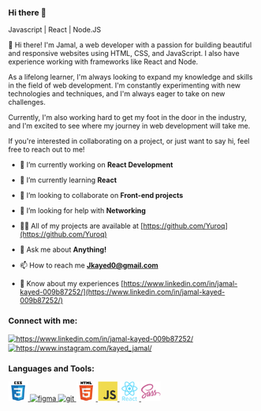 ### Hi there 👋


<p>Javascript | React | Node.JS</p>

<p>👋 Hi there! I'm Jamal, a web developer with a passion for building beautiful and responsive websites using HTML, CSS, and JavaScript. I also have experience working with frameworks like React and Node.

As a lifelong learner, I'm always looking to expand my knowledge and skills in the field of web development. I'm constantly experimenting with new technologies and techniques, and I'm always eager to take on new challenges.

Currently, I'm also working hard to get my foot in the door in the industry, and I'm excited to see where my journey in web development will take me.

If you're interested in collaborating on a project, or just want to say hi, feel free to reach out to me!</p>



- 🔭 I’m currently working on **React Development**

- 🌱 I’m currently learning **React**

- 👯 I’m looking to collaborate on **Front-end projects**

- 🤝 I’m looking for help with **Networking**

- 👨‍💻 All of my projects are available at [https://github.com/Yuroq](https://github.com/Yuroq)

- 💬 Ask me about **Anything!**

- 📫 How to reach me **Jkayed0@gmail.com**

- 📄 Know about my experiences [https://www.linkedin.com/in/jamal-kayed-009b87252/](https://www.linkedin.com/in/jamal-kayed-009b87252/)

<h3 align="left">Connect with me:</h3>
<p align="left">
<a href="https://linkedin.com/in/https://www.linkedin.com/in/jamal-kayed-009b87252/" target="blank"><img align="center" src="https://raw.githubusercontent.com/rahuldkjain/github-profile-readme-generator/master/src/images/icons/Social/linked-in-alt.svg" alt="https://www.linkedin.com/in/jamal-kayed-009b87252/" height="30" width="40" /></a>
<a href="https://instagram.com/https://www.instagram.com/kayed_jamal/" target="blank"><img align="center" src="https://raw.githubusercontent.com/rahuldkjain/github-profile-readme-generator/master/src/images/icons/Social/instagram.svg" alt="https://www.instagram.com/kayed_jamal/" height="30" width="40" /></a>
</p>

<h3 align="left">Languages and Tools:</h3>
<p align="left"> <a href="https://www.w3schools.com/css/" target="_blank" rel="noreferrer"> <img src="https://raw.githubusercontent.com/devicons/devicon/master/icons/css3/css3-original-wordmark.svg" alt="css3" width="40" height="40"/> </a> <a href="https://www.figma.com/" target="_blank" rel="noreferrer"> <img src="https://www.vectorlogo.zone/logos/figma/figma-icon.svg" alt="figma" width="40" height="40"/> </a> <a href="https://git-scm.com/" target="_blank" rel="noreferrer"> <img src="https://www.vectorlogo.zone/logos/git-scm/git-scm-icon.svg" alt="git" width="40" height="40"/> </a> <a href="https://www.w3.org/html/" target="_blank" rel="noreferrer"> <img src="https://raw.githubusercontent.com/devicons/devicon/master/icons/html5/html5-original-wordmark.svg" alt="html5" width="40" height="40"/> </a> <a href="https://developer.mozilla.org/en-US/docs/Web/JavaScript" target="_blank" rel="noreferrer"> <img src="https://raw.githubusercontent.com/devicons/devicon/master/icons/javascript/javascript-original.svg" alt="javascript" width="40" height="40"/> </a> <a href="https://reactjs.org/" target="_blank" rel="noreferrer"> <img src="https://raw.githubusercontent.com/devicons/devicon/master/icons/react/react-original-wordmark.svg" alt="react" width="40" height="40"/> </a> <a href="https://sass-lang.com" target="_blank" rel="noreferrer"> <img src="https://raw.githubusercontent.com/devicons/devicon/master/icons/sass/sass-original.svg" alt="sass" width="40" height="40"/> </a> </p>


